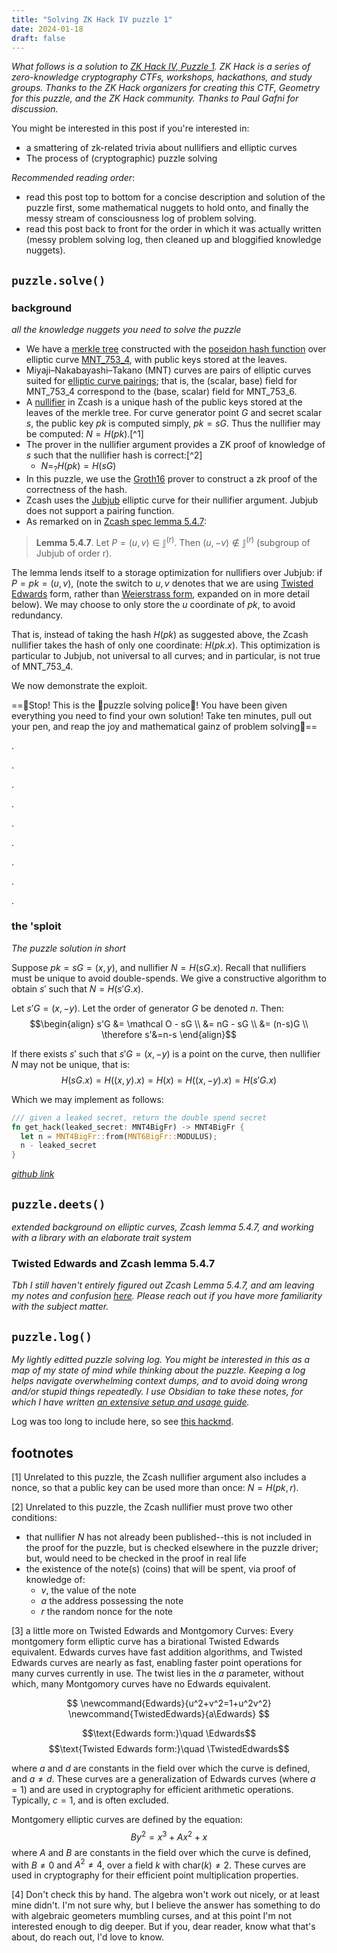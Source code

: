 ```yaml
---
title: "Solving ZK Hack IV puzzle 1"
date: 2024-01-18
draft: false
---
```


*What follows is a solution to [ZK Hack IV, Puzzle 1](https://zkhack.dev/zkhackIV/puzzleF1.html). ZK Hack is a series of zero-knowledge cryptography CTFs, workshops, hackathons, and study groups. Thanks to the ZK Hack organizers for creating this CTF, Geometry for this puzzle, and the ZK Hack community. Thanks to Paul Gafni for discussion.*

 You might be interested in this post if you're interested in:
 - a smattering of zk-related trivia about nullifiers and elliptic curves
 - The process of (cryptographic) puzzle solving

*Recommended reading order*:
- read this post top to bottom for a concise description and solution of the puzzle first, some mathematical nuggets to hold onto, and finally the messy stream of consciousness log of problem solving.
- read this post back to front for the order in which it was actually written (messy problem solving log, then cleaned up and bloggified knowledge nuggets).

## `puzzle.solve()`
### background
*all the knowledge nuggets you need to solve the puzzle*
- We have a [merkle tree](https://en.wikipedia.org/wiki/Merkle_tree) constructed with the [poseidon hash function](https://eprint.iacr.org/2019/458.pdf) over elliptic curve [MNT_753_4](https://eprint.iacr.org/2014/595.pdf), with public keys stored at the leaves.
- Miyaji–Nakabayashi–Takano (MNT) curves are pairs of elliptic curves suited for [elliptic curve pairings](https://www.zellic.io/blog/what-are-elliptic-curve-pairings/); that is, the (scalar, base) field for MNT_753_4 correspond to the (base, scalar) field for MNT_753_6.
- A [nullifier](https://zips.z.cash/protocol/protocol.pdf#nullifierconcept) in Zcash is a unique hash of the public keys stored at the leaves of the merkle tree. For curve generator point $G$ and secret scalar $s$, the public key $pk$ is computed simply, $pk=sG$. Thus the nullifier may be computed:  $N=H(pk)$.[^1] 
- The prover in the nullifier argument provides a ZK proof of knowledge of $s$ such that the nullifier hash is correct:[^2]
    - $N=_?H(pk)=H(sG)$
- In this puzzle, we use the [Groth16](https://eprint.iacr.org/2016/260.pdf) prover to construct a zk proof of the correctness of the hash.
- Zcash uses the [Jubjub](https://zips.z.cash/protocol/protocol.pdf#jubjub) elliptic curve for their nullifier argument. Jubjub does not support a pairing function. 
- As remarked on in [Zcash spec lemma 5.4.7](https://zips.z.cash/protocol/protocol.pdf#concreteextractorjubjub):
> **Lemma 5.4.7**. Let $P=(u,v) \in \mathbb J^{(r)}.$ Then $(u,-v) \not \in \mathbb J^{(r)}$ (subgroup of Jubjub of order r).  

The lemma lends itself to a storage optimization for nullifiers over Jubjub: if $P=pk=(u,v)$, (note the switch to $u,v$ denotes that we are using [Twisted Edwards](https://en.wikipedia.org/wiki/Twisted_Edwards_curve) form, rather than [Weierstrass form](https://en.wikipedia.org/wiki/Elliptic_curve), expanded on in more detail below). We may choose to only store the $u$ coordinate of $pk$, to avoid redundancy. 

That is, instead of taking the hash $H(pk)$ as suggested above, the Zcash nullifier takes the hash of only one coordinate: $H(pk.x)$. This optimization is particular to Jubjub, not universal to all curves; and in particular, is not true of MNT_753_4.

We now demonstrate the exploit.

==🔴Stop! This is the 🚨puzzle solving police🚨! You have been given everything you need to find your own solution! Take ten minutes, pull out your pen, and reap the joy and mathematical gainz of problem solving🔴==

.

.

.

.

.

.

.

.

.

### the 'sploit
*The puzzle solution in short*

Suppose $pk = sG = (x,y)$, and nullifier $N=H(sG.x)$. Recall that nullifiers must be unique to avoid double-spends. We give a constructive algorithm to obtain $s'$ such that $N=H(s'G.x)$.

Let $s'G=(x,-y)$. Let the order of generator $G$ be denoted $n$. Then:
$$\begin{align}
s'G &= \mathcal O - sG \\
&= nG - sG \\
&= (n-s)G \\
\therefore s'&=n-s
 \end{align}$$

If there exists $s'$ such that $s'G=(x,-y)$ is a point on the curve, then nullifier $N$ may not be unique, that is:
$$H(sG.x) = H((x,y).x) = H(x) = H((x,-y).x)= H(s'G.x)  $$

Which we may implement as follows:
```rust
/// given a leaked secret, return the double spend secret
fn get_hack(leaked_secret: MNT4BigFr) -> MNT4BigFr {
  let n = MNT4BigFr::from(MNT6BigFr::MODULUS);
  n - leaked_secret
}
```
*[github link](https://github.com/thor314/puzzle-gamma-ray/blob/main/src/main.rs)*

## `puzzle.deets()`
*extended background on elliptic curves, Zcash lemma 5.4.7, and working with a library with an elaborate trait system*
### Twisted Edwards and Zcash lemma 5.4.7
*Tbh I still haven't entirely figured out Zcash Lemma 5.4.7, and am leaving my notes and confusion [here](https://hackmd.io/@cryptograthor/BycdetdFT). Please reach out if you have more familiarity with the subject matter.*

## `puzzle.log()`
*My lightly editted puzzle solving log. You might be interested in this as a map of my state of mind while thinking about the puzzle. Keeping a log helps navigate overwhelming context dumps, and to avoid doing wrong and/or stupid things repeatedly. I use Obsidian to take these notes, for which I have written [an extensive setup and usage guide](https://github.com/thor314/obsidian-setup).*

Log was too long to include here, so see [this hackmd](https://hackmd.io/@cryptograthor/ByU_8Sdta).

## footnotes
[1]  Unrelated to this puzzle, the Zcash nullifier argument also includes a nonce, so that a public key can be used more than once: $N=H(pk,r)$.

[2] Unrelated to this puzzle, the Zcash nullifier must prove two other conditions:
- that nullifier $N$ has not already been published--this is not included in the proof for the puzzle, but is checked elsewhere in the puzzle driver; but, would need to be checked in the proof in real life
- the existence of the note(s) (coins) that will be spent, via proof of knowledge of:
    - $v$, the value of the note
    - $a$ the address possessing the note
    - $r$ the random nonce for the note

[3] a little more on Twisted Edwards and Montgomory Curves: 
Every montgomery form elliptic curve has a birational Twisted Edwards equivalent. Edwards curves have fast addition algorithms, and Twisted Edwards curves are nearly as fast, enabling faster point operations for many curves currently in use. The twist lies in the $a$ parameter, without which, many Montgomory curves have no Edwards equivalent. 

$$
\newcommand{Edwards}{u^2+v^2=1+u^2v^2}
\newcommand{TwistedEdwards}{a\Edwards}
$$

$$\text{Edwards form:}\quad \Edwards$$
$$\text{Twisted Edwards form:}\quad \TwistedEdwards$$

where $a$ and $d$ are constants in the field over which the curve is defined, and $a \neq d$. These curves are a generalization of Edwards curves (where $a=1$) and are used in cryptography for efficient arithmetic operations. Typically, $c=1$, and is often excluded.

Montgomery elliptic curves are defined by the equation:
$$By^2 = x^3 + Ax^2 + x$$
where $A$ and $B$ are constants in the field over which the curve is defined, with $B \neq 0$ and $A^2 \neq 4$, over a field $k$ with $\text{char}(k) \ne 2$. These curves are used in cryptography for their efficient point multiplication properties.

[4] Don't check this by hand. The algebra won't work out nicely, or at least mine didn't. I'm not sure why, but I believe the answer has something to do with algebraic geometers mumbling curses, and at this point I'm not interested enough to dig deeper. But if you, dear reader, know what that's about, do reach out, I'd love to know.
